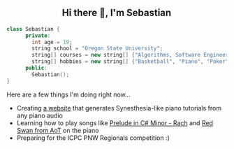 <h2 align="center">Hi there 👋, I'm Sebastian</h2>


  ```cpp
  class Sebastian {
        private:
          int age = 19;
          string school = "Oregon State University";
          string[] courses = new string[] {"Algorithms, Software Engineering I/II"};
          string[] hobbies = new string[] {"Basketball", "Piano", "Poker"};
        public:
          Sebastian();
  }
  ```

Here are a few things I'm doing right now...

- Creating [a website](https://github.com/sebat2004/keysight) that generates Synesthesia-like piano tutorials from any piano audio
- Learning how to play songs like [Prelude in C# Minor - Rach](https://www.youtube.com/watch?v=sCtixpIWBto) and [Red Swan from AoT](https://www.youtube.com/watch?v=sWcgKts80vM) on the piano
- Preparing for the ICPC PNW Regionals competition :)

